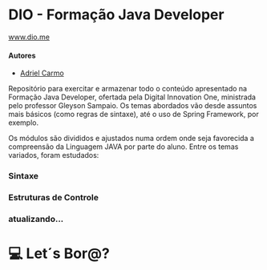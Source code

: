 # DIO - Formação Java Developer
www.dio.me

#### Autores
- [Adriel Carmo](https://github.com/adrielCarmo)

Repositório para exercitar e armazenar todo o conteúdo apresentado na Formação Java Developer, ofertada pela Digital Innovation One, ministrada pelo professor Gleyson Sampaio. Os temas abordados vão desde assuntos mais básicos (como regras de sintaxe), até o uso de Spring Framework, por exemplo.

Os módulos são divididos e ajustados numa ordem onde seja favorecida a compreensão da Linguagem JAVA por parte do aluno. Entre os temas variados, foram estudados:

### Sintaxe

### Estruturas de Controle

### atualizando...

# 💻 Let´s Bor@?

